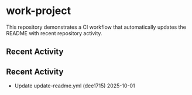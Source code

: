 # work-project

This repository demonstrates a CI workflow that automatically updates the README with recent repository activity.

## Recent Activity
<!--ACTIVITY-START-->
## Recent Activity
<!--ACTIVITY-START-->
- Update update-readme.yml (dee1715) 2025-10-01<!--ACTIVITY-END-->
<!--ACTIVITY-START-->
